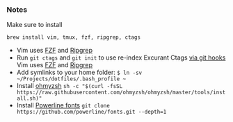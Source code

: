 ### Notes
Make sure to install

```
brew install vim, tmux, fzf, ripgrep, ctags
```

* Vim uses [FZF](https://github.com/junegunn/fzf) and [Ripgrep](https://github.com/BurntSushi/ripgrep)
* Run `git ctags` and `git init` to use re-index Excurant Ctags [via git hooks](https://tbaggery.com/2011/08/08/effortless-ctags-with-git.html) Vim uses [FZF](https://github.com/junegunn/fzf) and [Ripgrep](https://github.com/BurntSushi/ripgrep)
* Add symlinks to your home folder: `$ ln -sv ~/Projects/dotfiles/.bash_profile ~`
* Install [ohmyzsh](https://github.com/ohmyzsh/ohmyzsh) `sh -c "$(curl -fsSL https://raw.githubusercontent.com/ohmyzsh/ohmyzsh/master/tools/install.sh)"`
* Install [Powerline fonts](https://github.com/powerline/fonts) `git clone https://github.com/powerline/fonts.git --depth=1`
